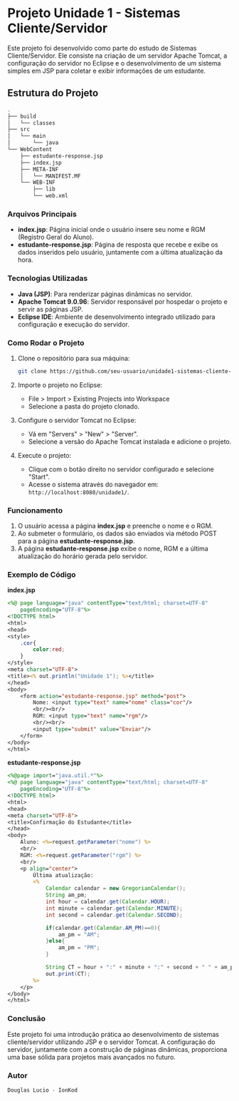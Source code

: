 

# Projeto Unidade 1 - Sistemas Cliente/Servidor

Este projeto foi desenvolvido como parte do estudo de Sistemas Cliente/Servidor. Ele consiste na criação de um servidor Apache Tomcat, a configuração do servidor no Eclipse e o desenvolvimento de um sistema simples em JSP para coletar e exibir informações de um estudante.

## Estrutura do Projeto

```bash
.
├── build
│   └── classes
├── src
│   └── main
│       └── java
└── WebContent
    ├── estudante-response.jsp
    ├── index.jsp
    ├── META-INF
    │   └── MANIFEST.MF
    └── WEB-INF
        ├── lib
        └── web.xml
```

### Arquivos Principais

- **index.jsp**: Página inicial onde o usuário insere seu nome e RGM (Registro Geral do Aluno).
- **estudante-response.jsp**: Página de resposta que recebe e exibe os dados inseridos pelo usuário, juntamente com a última atualização da hora.

### Tecnologias Utilizadas

- **Java (JSP)**: Para renderizar páginas dinâmicas no servidor.
- **Apache Tomcat 9.0.96**: Servidor responsável por hospedar o projeto e servir as páginas JSP.
- **Eclipse IDE**: Ambiente de desenvolvimento integrado utilizado para configuração e execução do servidor.

### Como Rodar o Projeto

1. Clone o repositório para sua máquina:

   ```bash
   git clone https://github.com/seu-usuario/unidade1-sistemas-cliente-servidor.git
   ```

2. Importe o projeto no Eclipse:
   - File > Import > Existing Projects into Workspace
   - Selecione a pasta do projeto clonado.

3. Configure o servidor Tomcat no Eclipse:
   - Vá em "Servers" > "New" > "Server".
   - Selecione a versão do Apache Tomcat instalada e adicione o projeto.

4. Execute o projeto:
   - Clique com o botão direito no servidor configurado e selecione "Start".
   - Acesse o sistema através do navegador em: `http://localhost:8080/unidade1/`.

### Funcionamento

1. O usuário acessa a página **index.jsp** e preenche o nome e o RGM.
2. Ao submeter o formulário, os dados são enviados via método POST para a página **estudante-response.jsp**.
3. A página **estudante-response.jsp** exibe o nome, RGM e a última atualização do horário gerada pelo servidor.

### Exemplo de Código

**index.jsp**

```jsp
<%@ page language="java" contentType="text/html; charset=UTF-8"
    pageEncoding="UTF-8"%>
<!DOCTYPE html>
<html>
<head>
<style>
    .cor{
        color:red;
    }
</style>
<meta charset="UTF-8">
<title><% out.println("Unidade 1"); %></title>
</head>
<body>
    <form action="estudante-response.jsp" method="post">
        Nome: <input type="text" name="nome" class="cor"/>
        <br/><br/>
        RGM: <input type="text" name="rgm"/>
        <br/><br/>
        <input type="submit" value="Enviar"/>
    </form>
</body>
</html>
```

**estudante-response.jsp**

```jsp
<%@page import="java.util.*"%>
<%@ page language="java" contentType="text/html; charset=UTF-8"
    pageEncoding="UTF-8"%>
<!DOCTYPE html>
<html>
<head>
<meta charset="UTF-8">
<title>Confirmação do Estudante</title>
</head>
<body>
    Aluno: <%=request.getParameter("nome") %>
    <br/>
    RGM: <%=request.getParameter("rgm") %>
    <br/>
    <p align="center">
        Última atualização: 
        <%
            Calendar calendar = new GregorianCalendar();
            String am_pm;
            int hour = calendar.get(Calendar.HOUR);
            int minute = calendar.get(Calendar.MINUTE);
            int second = calendar.get(Calendar.SECOND);

            if(calendar.get(Calendar.AM_PM)==0){
                am_pm = "AM";
            }else{
                am_pm = "PM";
            }

            String CT = hour + ":" + minute + ":" + second + " " + am_pm;
            out.print(CT);
        %>
    </p>
</body>
</html>
```

### Conclusão

Este projeto foi uma introdução prática ao desenvolvimento de sistemas cliente/servidor utilizando JSP e o servidor Tomcat. A configuração do servidor, juntamente com a construção de páginas dinâmicas, proporciona uma base sólida para projetos mais avançados no futuro.

### Autor
```go
Douglas Lucio - IonKod
```

